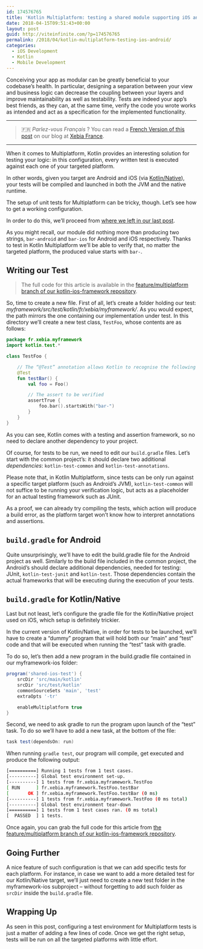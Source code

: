 ```yaml
---
id: 174576765
title: 'Kotlin Multiplatform: testing a shared module supporting iOS and Android'
date: 2018-04-15T09:51:43+00:00
layout: post
guid: http://viteinfinite.com/?p=174576765
permalink: /2018/04/kotlin-multiplatform-testing-ios-android/
categories:
  - iOS Development
  - Kotlin
  - Mobile Development
---
```


Conceiving your app as modular can be greatly beneficial to your codebase’s health. In particular, designing a separation between your view and business logic can decrease the coupling between your layers and improve maintainability as well as testability. Tests are indeed your app’s best friends, as they can, at the same time, verify the code you wrote works as intended and act as a specification for the implemented functionality.

<!--more-->

* * *

> &#x1f1eb;&#x1f1f7; _Parlez-vous Français_ ? You can read a [French Version of this post](https://blog.xebia.fr/2018/04/11/tester-un-projet-kotlin-multiplatform/) on our blog at [Xebia France](http://blog.xebia.fr).

* * *

When it comes to Multiplatform, Kotlin provides an interesting solution for testing your logic: in this configuration, every written test is executed against each one of your targeted platform.

In other words, given you target are Android and iOS (via [Kotlin/Native](https://kotlinlang.org/docs/reference/native-overview.html)), your tests will be compiled and launched in both the JVM and the native runtime.

The setup of unit tests for Multiplatform can be tricky, though. Let’s see how to get a working configuration.

In order to do this, we’ll proceed from [where we left in our last post](http://viteinfinite.com/2018/03/sharing-frameworks-between-ios-and-android-with-kotlin-multiplatform/).

As you might recall, our module did nothing more than producing two strings, `bar-android` and `bar-ios` for Android and iOS respectively. Thanks to test in Kotlin Multiplatform we’ll be able to verify that, no matter the targeted platform, the produced value starts with `bar-`.

## Writing our Test

> The full code for this article is available in the [feature/multiplatform branch of our kotlin-ios-framework repository](https://github.com/xebia-france/kotlin-ios-framework/tree/feature/multiplatform).

So, time to create a new file. First of all, let’s create a folder holding our test: _myframework/src/test/kotlin/fr/xebia/myframework/_. As you would expect, the path mirrors the one containing our implementation under test. In this directory we’ll create a new test class, `TestFoo`, whose contents are as follows:

```kotlin
package fr.xebia.myframework
import kotlin.test.*

class TestFoo {

    // The “@Test” annotation allows Kotlin to recognise the following function as a test
    @Test
    fun testBar() {
        val foo = Foo()

        // The assert to be verified
        assertTrue {
            foo.bar().startsWith("bar-")
        }
    }
}
```

As you can see, Kotlin comes with a testing and assertion framework, so no need to declare another dependency to your project.

Of course, for tests to be run, we need to edit our `build.gradle` files. Let’s start with the common project’s: it should declare two additional _dependencies_: `kotlin-test-common` and `kotlin-test-annotations`.

Please note that, in Kotlin Multiplatform, since tests can be only run against a specific target platform (such as Android’s JVM), `kotlin-test-common` will not suffice to be running your verification logic, but acts as a placeholder for an actual testing framework such as JUnit.

As a proof, we can already try compiling the tests, which action will produce a build error, as the platform target won’t know how to interpret annotations and assertions.

## `build.gradle` for Android

Quite unsurprisingly, we’ll have to edit the build.gradle file for the Android project as well. Similarly to the build file included in the common project, the Android’s should declare additional dependencies, needed for testing: JUnit, `kotlin-test-junit` and `kotlin-test`. Those dependencies contain the actual frameworks that will be executing during the execution of your tests.

## `build.gradle` for Kotlin/Native

Last but not least, let’s configure the gradle file for the Kotlin/Native project used on iOS, which setup is definitely trickier.

In the current version of Kotlin/Native, in order for tests to be launched, we’ll have to create a “dummy” program that will hold both our “main” and “test” code and that will be executed when running the “test” task with gradle.

To do so, let’s then add a new program in the build.gradle file contained in our myframework-ios folder:

```groovy
program('shared-ios-test') {
    srcDir 'src/main/kotlin'
    srcDir 'src/test/kotlin'
    commonSourceSets 'main', 'test'
    extraOpts '-tr'

    enableMultiplatform true
}
```

Second, we need to ask gradle to run the program upon launch of the “test” task. To do so we’ll have to add a new task, at the bottom of the file:

```groovy
task test(dependsOn: run)
```

When running `gradle test`, our program will compile, get executed and produce the following output:

```bash
[==========] Running 1 tests from 1 test cases.
[----------] Global test environment set-up.
[----------] 1 tests from fr.xebia.myframework.TestFoo
[ RUN      ] fr.xebia.myframework.TestFoo.testBar
[       OK ] fr.xebia.myframework.TestFoo.testBar (0 ms)
[----------] 1 tests from fr.xebia.myframework.TestFoo (0 ms total)
[----------] Global test environment tear-down
[==========] 1 tests from 1 test cases ran. (0 ms total)
[  PASSED  ] 1 tests.
```

Once again, you can grab the full code for this article from [the feature/multiplatform branch of our kotlin-ios-framework repository](https://github.com/xebia-france/kotlin-ios-framework/tree/feature/multiplatform).

## Going Further

A nice feature of such configuration is that we can add specific tests for each platform. For instance, in case we want to add a more detailed test for our Kotlin/Native target, we’ll just need to create a new test folder in the myframework-ios subproject – without forgetting to add such folder as `srcDir` inside the `build.gradle` file.

## Wrapping Up

As seen in this post, configuring a test environment for Multiplatform tests is just a matter of adding a few lines of code. Once we get the right setup, tests will be run on all the targeted platforms with little effort.